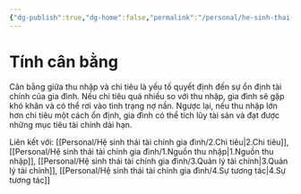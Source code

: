 ```yaml
---
{"dg-publish":true,"dg-home":false,"permalink":"/personal/he-sinh-thai-tai-chinh-gia-dinh/6-tinh-can-bang/","dgPassFrontmatter":true,"noteIcon":"","updated":"2025-01-14T07:17:40.497+07:00"}
---
```


# Tính cân bằng

Cân bằng giữa thu nhập và chi tiêu là yếu tố quyết định đến sự ổn định tài chính của gia đình. Nếu chi tiêu quá nhiều so với thu nhập, gia đình sẽ gặp khó khăn và có thể rơi vào tình trạng nợ nần. Ngược lại, nếu thu nhập lớn hơn chi tiêu một cách ổn định, gia đình có thể tích lũy tài sản và đạt được những mục tiêu tài chính dài hạn.

Liên kết với: [[Personal/Hệ sinh thái tài chính gia đình/2.Chi tiêu\|2.Chi tiêu]], [[Personal/Hệ sinh thái tài chính gia đình/1.Nguồn thu nhập\|1.Nguồn thu nhập]], [[Personal/Hệ sinh thái tài chính gia đình/3.Quản lý tài chính\|3.Quản lý tài chính]], [[Personal/Hệ sinh thái tài chính gia đình/4.Sự tương tác\|4.Sự tương tác]]